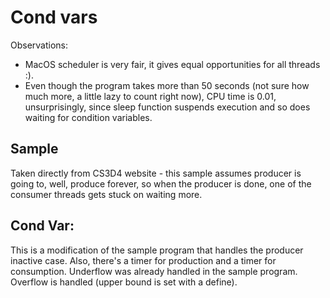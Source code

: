 Cond vars
=========
Observations:
* MacOS scheduler is very fair, it gives equal opportunities for all threads :).
* Even though the program takes more than 50 seconds (not sure how much more, a
little lazy to count right now), CPU time is 0.01, unsurprisingly, since sleep
function suspends execution and so does waiting for condition variables.

Sample
------
Taken directly from CS3D4 website - this sample assumes producer is going to,
well, produce forever, so when the producer is done, one of the consumer threads
gets stuck on waiting more.

Cond Var:
------------------------
This is a modification of the sample program that handles the producer inactive
case. Also, there's a timer for production and a timer for consumption.
Underflow was already handled in the sample program.
Overflow is handled (upper bound is set with a define).
